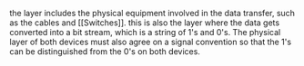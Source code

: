 the layer includes the physical equipment involved in the data transfer, such as the cables and [[Switches]]. this is also the layer where the data gets converted into a bit stream, which is a string of 1's and 0's. The physical layer of both devices must also agree on a signal convention so that the 1's can be distinguished from the 0's on both devices.